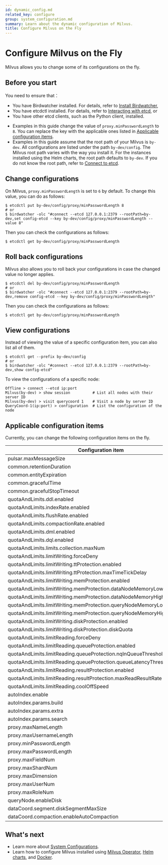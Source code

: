 ```yaml
---
id: dynamic_config.md
related_key: configure
group: system_configuration.md
summary: Learn about the dynamic configuration of Milvus.
title: Configure Milvus on the Fly
---
```


# Configure Milvus on the Fly

Milvus allows you to change some of its configurations on the fly.

## Before you start

You need to ensure that：

- You have Birdwatcher installed. For details, refer to [Install Birdwatcher](birdwatcher_install_guides.md),
- You have etcdctl installed. For details, refer to [Interacting with etcd](https://etcd.io/docs/v3.5/dev-guide/interacting_v3/), or
- You have other etcd clients, such as the Python client, installed.

<div class="alert note">

- Examples in this guide change the value of `proxy.minPasswordLength` to `8`. You can replace the key with the applicable ones listed in [Applicable configuration items](dynamic_config.md#Applicable-configuration-items).
- Examples in this guide assume that the root path of your Milvus is `by-dev`. All configurations are listed under the path `by-dev/config`. The Milvus root path varies with the way you install it. For the instances installed using the Helm charts, the root path defaults to `by-dev`. If you do not know the root path, refer to [Connect to etcd](birdwatcher_usage_guides.md#Connect-to-etcd).

</div>

## Change configurations

On Milvus, `proxy.minPasswordLength` is set to `6` by default. To change this value, you can do as follows:

```shell
$ etcdctl put by-dev/config/proxy/minPasswordLength 8
# or
$ birdwatcher -olc "#connect --etcd 127.0.0.1:2379 --rootPath=by-dev,set config-etcd --key by-dev/config/proxy/minPasswordLength --value 8"
```

Then you can check the configurations as follows:

```shell
$ etcdctl get by-dev/config/proxy/minPasswordLength
```

## Roll back configurations

Milvus also allows you to roll back your configurations in case the changed value no longer applies.

```shell
$ etcdctl del by-dev/config/proxy/minPasswordLength 
# or 
$ birdwatcher -olc "#connect --etcd 127.0.0.1:2379 --rootPath=by-dev,remove config-etcd --key by-dev/config/proxy/minPasswordLength"
```

Then you can check the configurations as follows:

```shell
$ etcdctl get by-dev/config/proxy/minPasswordLength
```

## View configurations

Instead of viewing the value of a specific configuration item, you can also list all of them.

```shell
$ etcdctl get --prefix by-dev/config
# or
$ birdwatcher -olc "#connect --etcd 127.0.0.1:2379 --rootPath=by-dev,show config-etcd"
```

To view the configurations of a specific node:

```shell
Offline > connect --etcd ip:port 
Milvus(by-dev) > show session          # List all nodes with their server ID
Milvus(by-dev) > visit querycoord 1    # Visit a node by server ID
QueryCoord-1(ip:port) > configuration  # List the configuration of the node
```

## Applicable configuration items

Currently, you can change the following configuration items on the fly.

 | Configuration item                                                      | Default value       |
 |-------------------------------------------------------------------------|---------------------|
 | pulsar.maxMessageSize                                                   | 5242880             |
 | common.retentionDuration                                                | 86400               |
 | common.entityExpiration                                                 | -1                  |
 | common.gracefulTime                                                     | 5000                |
 | common.gracefulStopTimeout                                              | 30                  |
 | quotaAndLimits.ddl.enabled                                              | FALSE               |
 | quotaAndLimits.indexRate.enabled                                        | FALSE               |
 | quotaAndLimits.flushRate.enabled                                        | FALSE               |
 | quotaAndLimits.compactionRate.enabled                                   | FALSE               |
 | quotaAndLimits.dml.enabled                                              | FALSE               |
 | quotaAndLimits.dql.enabled                                              | FALSE               |
 | quotaAndLimits.limits.collection.maxNum                                 | 64                  |
 | quotaAndLimits.limitWriting.forceDeny                                   | FALSE               |
 | quotaAndLimits.limitWriting.ttProtection.enabled                        | FALSE               |
 | quotaAndLimits.limitWriting.ttProtection.maxTimeTickDelay               | 9223372036854775807 |
 | quotaAndLimits.limitWriting.memProtection.enabled                       | TRUE                |
 | quotaAndLimits.limitWriting.memProtection.dataNodeMemoryLowWaterLevel   | 0.85                |
 | quotaAndLimits.limitWriting.memProtection.dataNodeMemoryHighWaterLevel  | 0.95                |
 | quotaAndLimits.limitWriting.memProtection.queryNodeMemoryLowWaterLevel  | 0.85                |
 | quotaAndLimits.limitWriting.memProtection.queryNodeMemoryHighWaterLevel | 0.95                |
 | quotaAndLimits.limitWriting.diskProtection.enabled                      | TRUE                |
 | quotaAndLimits.limitWriting.diskProtection.diskQuota                    | +INF                |
 | quotaAndLimits.limitReading.forceDeny                                   | FALSE               |
 | quotaAndLimits.limitReading.queueProtection.enabled                     | FALSE               |
 | quotaAndLimits.limitReading.queueProtection.nqInQueueThreshold          | 9223372036854775807 |
 | quotaAndLimits.limitReading.queueProtection.queueLatencyThreshold       | +INF                |
 | quotaAndLimits.limitReading.resultProtection.enabled                    | FALSE               |
 | quotaAndLimits.limitReading.resultProtection.maxReadResultRate          | +INF                |
 | quotaAndLimits.limitReading.coolOffSpeed                                | 0.9                 |
 | autoIndex.enable                                                        | FALSE               |
 | autoIndex.params.build                                                  | ""                  |
 | autoIndex.params.extra                                                  | ""                  |
 | autoIndex.params.search                                                 | ""                  |
 | proxy.maxNameLength                                                     | 255                 |
 | proxy.maxUsernameLength                                                 | 32                  |
 | proxy.minPasswordLength                                                 | 6                   |
 | proxy.maxPasswordLength                                                 | 256                 |
 | proxy.maxFieldNum                                                       | 64                  |
 | proxy.maxShardNum                                                       | 256                 |
 | proxy.maxDimension                                                      | 32768               |
 | proxy.maxUserNum                                                        | 100                 |
 | proxy.maxRoleNum                                                        | 10                  |
 | queryNode.enableDisk                                                    | TRUE                |
 | dataCoord.segment.diskSegmentMaxSize                                    | 2048                |
 | dataCoord.compaction.enableAutoCompaction                               | TRUE                |


## What's next

- Learn more about [System Configurations](system_configuration.md).
- Learn how to configure Milvus installed using [Milvus Operator](configure_operator.md), [Helm charts](configure-helm.md), and [Docker](configure-docker.md).
